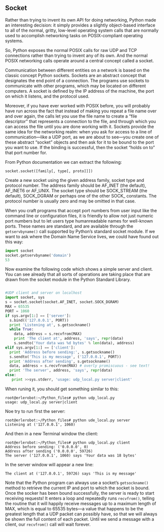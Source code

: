 ## Socket

Rather than trying to invent its own API for doing networking, Python made an interesting decision:
it simply provides a slightly object-based interface to all of the normal, gritty, low-level operating system
calls that are normally used to accomplish networking tasks on POSIX-compliant operating systems.


So, Python exposes the normal POSIX calls for raw UDP and TCP connections rather than trying to
invent any of its own. And the normal POSIX networking calls operate around a central concept called a
socket.

Communication between different entities on a network is based on the classic concept Python sockets. Sockets are an abstract concept that designates the end point of a connection. The programs use sockets to communicate with other programs, which may be located on different computers. A socket is defined by the IP address of the machine, the port on which it listens, and the protocol used.

Moreover, if you have ever worked with POSIX before, you will probably have run across the fact that instead of
making you repeat a file name over and over again, the calls let you use the file name to create a “file
descriptor” that represents a connection to the file, and through which you can access the file until you
are done working with it.
Sockets provide the same idea for the networking realm: when you ask for access to a line of
communication—like a UDP port, as we are about to see—you create one of these abstract “socket”
objects and then ask for it to be bound to the port you want to use. If the binding is successful, then the socket “holds on to” that port number for.

From Python documentation we can extract the following:
```
socket.socket([family[, type[, proto]]])
```
Create a new socket using the given address family, socket type and protocol number. The address family should be AF_INET (the default), AF_INET6 or AF_UNIX. The socket type should be SOCK_STREAM (the default), SOCK_DGRAM or perhaps one of the other SOCK_ constants. The protocol number is usually zero and may be omitted in that case.



When you craft programs that accept port numbers from user input like the command line or
configuration files, it is friendly to allow not just numeric port numbers but to let users type humanreadable
names for well-known ports. These names are standard, and are available through the
`getservbyname()` call supported by Python’s standard socket module. If we want to ask where the
Domain Name Service lives, we could have found out this way:

```python
import socket
socket.getservbyname('domain')
53
```
Now examine the following code which shows a simple server and
client. You can see already that all sorts of operations are taking place that are drawn from the socket
module in the Python Standard Library.

```python

#UDP client and server on localhost
import socket, sys
s = socket.socket(socket.AF_INET, socket.SOCK_DGRAM)
MAX = 65535
PORT = 1060
if sys.argv[1:] == ['server']:
  s.bind(('127.0.0.1', PORT))
  print 'Listening at', s.getsockname()
  while True:
    data, address = s.recvfrom(MAX)
    print 'The client at', address, 'says', repr(data)
    s.sendto('Your data was %d bytes' % len(data), address)
elif sys.argv[1:] == ['client']:
  print 'Address before sending:', s.getsockname()
  s.sendto('This is my message', ('127.0.0.1', PORT))
  print 'Address after sending', s.getsockname()
  data, address = s.recvfrom(MAX) # overly promiscuous - see text!
  print 'The server', address, 'says', repr(data)
else:
   print >>sys.stderr, 'usage: udp_local.py server|client'
```
When runing it, you should get something similar to this:
```
root@erlerobot:~/Python_files# python udp_local.py
usage: udp_local.py server|client
```
Noe try to run first the server:
```
root@erlerobot:~/Python_files# python ude_local.py server
Listening at ('127.0.0.1', 1060)
```
And then in a new Terminal window the client:
```
root@erlerobot:~/Python_files# python udp_local.py client
Address before sending: ('0.0.0.0', 0)
Address after sending ('0.0.0.0', 59726)
The server ('127.0.0.1', 1060) says 'Your data was 18 bytes'
```
In the server window will appear a new line:
```
The client at ('127.0.0.1', 59726) says 'This is my message'
```
Note that the Python program can always use a socket’s `getsockname() `method to retrieve the
current IP and port to which the socket is bound.
Once the socker has been bound successfully, the server is ready to start receiving requests! It enters
a loop and repeatedly runs `recvfrom()`, telling the routine that it will happily receive messages up to a
maximum length of MAX, which is equal to 65535 bytes—a value that happens to be the greatest length
that a UDP packet can possibly have, so that we will always be shown the full content of each packet.
Until we send a message with a client, our `recvfrom()` call will wait forever.
